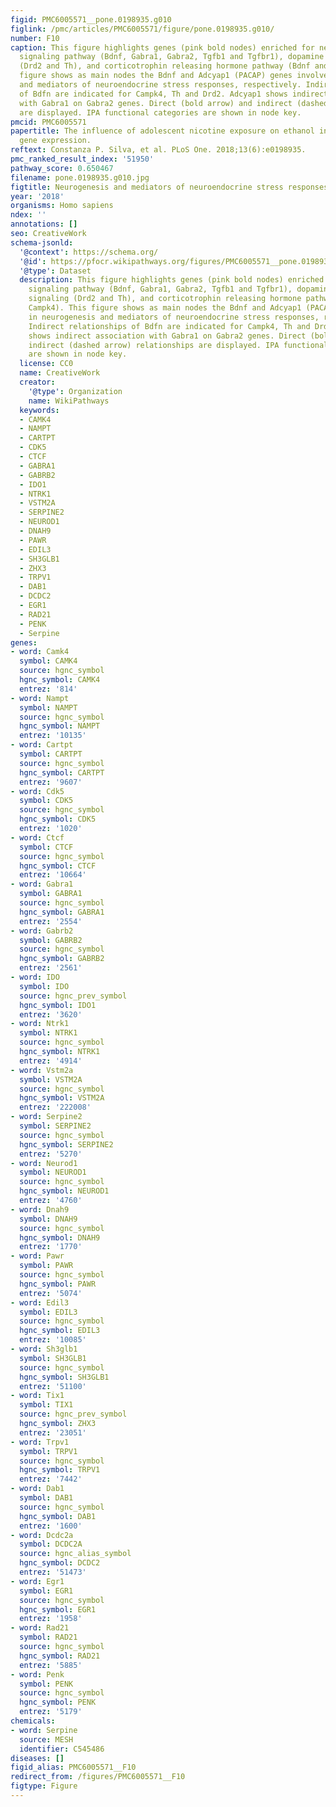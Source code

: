 ```yaml
---
figid: PMC6005571__pone.0198935.g010
figlink: /pmc/articles/PMC6005571/figure/pone.0198935.g010/
number: F10
caption: This figure highlights genes (pink bold nodes) enriched for neuroinflammation
  signaling pathway (Bdnf, Gabra1, Gabra2, Tgfb1 and Tgfbr1), dopamine receptor signaling
  (Drd2 and Th), and corticotrophin releasing hormone pathway (Bdnf and Campk4). This
  figure shows as main nodes the Bdnf and Adcyap1 (PACAP) genes involved in neurogenesis
  and mediators of neuroendocrine stress responses, respectively. Indirect relationships
  of Bdfn are indicated for Campk4, Th and Drd2. Adcyap1 shows indirect association
  with Gabra1 on Gabra2 genes. Direct (bold arrow) and indirect (dashed arrow) relationships
  are displayed. IPA functional categories are shown in node key.
pmcid: PMC6005571
papertitle: The influence of adolescent nicotine exposure on ethanol intake and brain
  gene expression.
reftext: Constanza P. Silva, et al. PLoS One. 2018;13(6):e0198935.
pmc_ranked_result_index: '51950'
pathway_score: 0.650467
filename: pone.0198935.g010.jpg
figtitle: Neurogenesis and mediators of neuroendocrine stress responses
year: '2018'
organisms: Homo sapiens
ndex: ''
annotations: []
seo: CreativeWork
schema-jsonld:
  '@context': https://schema.org/
  '@id': https://pfocr.wikipathways.org/figures/PMC6005571__pone.0198935.g010.html
  '@type': Dataset
  description: This figure highlights genes (pink bold nodes) enriched for neuroinflammation
    signaling pathway (Bdnf, Gabra1, Gabra2, Tgfb1 and Tgfbr1), dopamine receptor
    signaling (Drd2 and Th), and corticotrophin releasing hormone pathway (Bdnf and
    Campk4). This figure shows as main nodes the Bdnf and Adcyap1 (PACAP) genes involved
    in neurogenesis and mediators of neuroendocrine stress responses, respectively.
    Indirect relationships of Bdfn are indicated for Campk4, Th and Drd2. Adcyap1
    shows indirect association with Gabra1 on Gabra2 genes. Direct (bold arrow) and
    indirect (dashed arrow) relationships are displayed. IPA functional categories
    are shown in node key.
  license: CC0
  name: CreativeWork
  creator:
    '@type': Organization
    name: WikiPathways
  keywords:
  - CAMK4
  - NAMPT
  - CARTPT
  - CDK5
  - CTCF
  - GABRA1
  - GABRB2
  - IDO1
  - NTRK1
  - VSTM2A
  - SERPINE2
  - NEUROD1
  - DNAH9
  - PAWR
  - EDIL3
  - SH3GLB1
  - ZHX3
  - TRPV1
  - DAB1
  - DCDC2
  - EGR1
  - RAD21
  - PENK
  - Serpine
genes:
- word: Camk4
  symbol: CAMK4
  source: hgnc_symbol
  hgnc_symbol: CAMK4
  entrez: '814'
- word: Nampt
  symbol: NAMPT
  source: hgnc_symbol
  hgnc_symbol: NAMPT
  entrez: '10135'
- word: Cartpt
  symbol: CARTPT
  source: hgnc_symbol
  hgnc_symbol: CARTPT
  entrez: '9607'
- word: Cdk5
  symbol: CDK5
  source: hgnc_symbol
  hgnc_symbol: CDK5
  entrez: '1020'
- word: Ctcf
  symbol: CTCF
  source: hgnc_symbol
  hgnc_symbol: CTCF
  entrez: '10664'
- word: Gabra1
  symbol: GABRA1
  source: hgnc_symbol
  hgnc_symbol: GABRA1
  entrez: '2554'
- word: Gabrb2
  symbol: GABRB2
  source: hgnc_symbol
  hgnc_symbol: GABRB2
  entrez: '2561'
- word: IDO
  symbol: IDO
  source: hgnc_prev_symbol
  hgnc_symbol: IDO1
  entrez: '3620'
- word: Ntrk1
  symbol: NTRK1
  source: hgnc_symbol
  hgnc_symbol: NTRK1
  entrez: '4914'
- word: Vstm2a
  symbol: VSTM2A
  source: hgnc_symbol
  hgnc_symbol: VSTM2A
  entrez: '222008'
- word: Serpine2
  symbol: SERPINE2
  source: hgnc_symbol
  hgnc_symbol: SERPINE2
  entrez: '5270'
- word: Neurod1
  symbol: NEUROD1
  source: hgnc_symbol
  hgnc_symbol: NEUROD1
  entrez: '4760'
- word: Dnah9
  symbol: DNAH9
  source: hgnc_symbol
  hgnc_symbol: DNAH9
  entrez: '1770'
- word: Pawr
  symbol: PAWR
  source: hgnc_symbol
  hgnc_symbol: PAWR
  entrez: '5074'
- word: Edil3
  symbol: EDIL3
  source: hgnc_symbol
  hgnc_symbol: EDIL3
  entrez: '10085'
- word: Sh3glb1
  symbol: SH3GLB1
  source: hgnc_symbol
  hgnc_symbol: SH3GLB1
  entrez: '51100'
- word: Tix1
  symbol: TIX1
  source: hgnc_prev_symbol
  hgnc_symbol: ZHX3
  entrez: '23051'
- word: Trpv1
  symbol: TRPV1
  source: hgnc_symbol
  hgnc_symbol: TRPV1
  entrez: '7442'
- word: Dab1
  symbol: DAB1
  source: hgnc_symbol
  hgnc_symbol: DAB1
  entrez: '1600'
- word: Dcdc2a
  symbol: DCDC2A
  source: hgnc_alias_symbol
  hgnc_symbol: DCDC2
  entrez: '51473'
- word: Egr1
  symbol: EGR1
  source: hgnc_symbol
  hgnc_symbol: EGR1
  entrez: '1958'
- word: Rad21
  symbol: RAD21
  source: hgnc_symbol
  hgnc_symbol: RAD21
  entrez: '5885'
- word: Penk
  symbol: PENK
  source: hgnc_symbol
  hgnc_symbol: PENK
  entrez: '5179'
chemicals:
- word: Serpine
  source: MESH
  identifier: C545486
diseases: []
figid_alias: PMC6005571__F10
redirect_from: /figures/PMC6005571__F10
figtype: Figure
---
```

